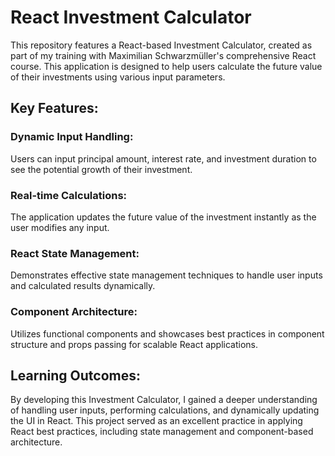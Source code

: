 # React Investment Calculator

This repository features a React-based Investment Calculator, created as part of my training with Maximilian Schwarzmüller's comprehensive React course. This application is designed to help users calculate the future value of their investments using various input parameters.

## Key Features:
### Dynamic Input Handling:
Users can input principal amount, interest rate, and investment duration to see the potential growth of their investment.
### Real-time Calculations:
The application updates the future value of the investment instantly as the user modifies any input.
### React State Management:
Demonstrates effective state management techniques to handle user inputs and calculated results dynamically.
### Component Architecture:
Utilizes functional components and showcases best practices in component structure and props passing for scalable React applications.

## Learning Outcomes:
By developing this Investment Calculator, I gained a deeper understanding of handling user inputs, performing calculations, and dynamically updating the UI in React. This project served as an excellent practice in applying React best practices, including state management and component-based architecture.
